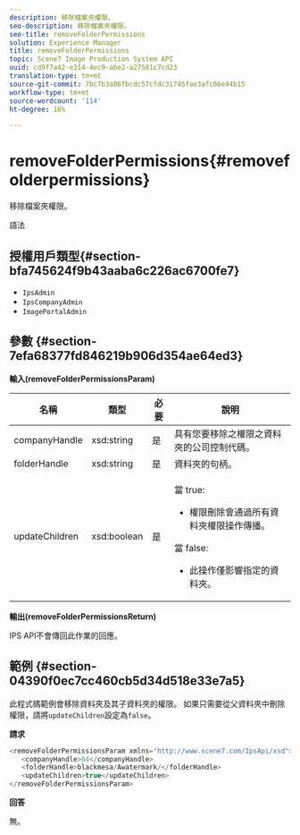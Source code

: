 ```yaml
---
description: 移除檔案夾權限。
seo-description: 移除檔案夾權限。
seo-title: removeFolderPermissions
solution: Experience Manager
title: removeFolderPermissions
topic: Scene7 Image Production System API
uuid: cd9f7a42-e314-4ec9-abe2-a27581c7cd23
translation-type: tm+mt
source-git-commit: 7bc7b3a86fbcdc57cfdc31745fae3afc06e44b15
workflow-type: tm+mt
source-wordcount: '114'
ht-degree: 16%

---
```



# removeFolderPermissions{#removefolderpermissions}

移除檔案夾權限。

語法

## 授權用戶類型{#section-bfa745624f9b43aaba6c226ac6700fe7}

* `IpsAdmin`
* `IpsCompanyAdmin`
* `ImagePortalAdmin`

## 參數 {#section-7efa68377fd846219b906d354ae64ed3}

**輸入(removeFolderPermissionsParam)**

<table id="table_15223256C63C4F008BDB1DF6F0AFE6A8"> 
 <thead> 
  <tr> 
   <th colname="col1" class="entry"> 名稱 </th> 
   <th colname="col2" class="entry"> 類型 </th> 
   <th colname="col3" class="entry"> 必要 </th> 
   <th colname="col4" class="entry"> 說明 </th> 
  </tr> 
 </thead>
 <tbody> 
  <tr> 
   <td colname="col1"> <span class="codeph"> <span class="varname"> companyHandle</span> </span> </td> 
   <td colname="col2"> <span class="codeph"> xsd:string</span> </td> 
   <td colname="col3"> 是 </td> 
   <td colname="col4"> 具有您要移除之權限之資料夾的公司控制代碼。 </td> 
  </tr> 
  <tr> 
   <td colname="col1"> <span class="codeph"> <span class="varname"> folderHandle</span> </span> </td> 
   <td colname="col2"> <span class="codeph"> xsd:string</span> </td> 
   <td colname="col3"> 是 </td> 
   <td colname="col4"> 資料夾的句柄。 </td> 
  </tr> 
  <tr> 
   <td colname="col1"> <span class="codeph"> <span class="varname"> updateChildren</span> </span> </td> 
   <td colname="col2"> <span class="codeph"> xsd:boolean</span> </td> 
   <td colname="col3"> 是 </td> 
   <td colname="col4"> <p>當<span class="codeph"> true</span>: 
     <ul id="ul_1305D060E0F34A61AA3C827E43F296E6"> 
      <li id="li_AB8705F3CEAD4B8A8F1C28291A6F7EC8">權限刪除會通過所有資料夾權限操作傳播。 </li> 
     </ul> </p> <p>當<span class="codeph"> false</span>: 
     <ul id="ul_19AEE80F1FC84B64AD623E050C12A0CD"> 
      <li id="li_B8B78851004C43DB8CB7958E380AF510">此操作僅影響指定的資料夾。 </li> 
     </ul> </p> </td> 
  </tr> 
 </tbody> 
</table>

**輸出(removeFolderPermissionsReturn)**

IPS API不會傳回此作業的回應。

## 範例 {#section-04390f0ec7cc460cb5d34d518e33e7a5}

此程式碼範例會移除資料夾及其子資料夾的權限。 如果只需要從父資料夾中刪除權限，請將`updateChildren`設定為`false`。

**請求**

```java
<removeFolderPermissionsParam xmlns="http://www.scene7.com/IpsApi/xsd">
   <companyHandle>64</companyHandle>
   <folderHandle>blackmesa/Awatermark/</folderHandle>
   <updateChildren>true</updateChildren>
</removeFolderPermissionsParam>
```

**回答**

無。
